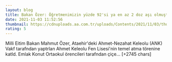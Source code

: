 ```yaml
--- 
layout: blog
title: Bakan Özer: Öğretmenimizin yüzde 92'si ya en az 2 doz aşı olmuştur veyahut da antikor oluşturmuştur
date: 2021-11-03 11:52:56
thumbnail: https://cdnuploads.aa.com.tr/uploads/Contents/2021/11/03/thumbs_b_c_b3d7107cd99c9e81a2dbcdfaed95f8ad.jpg?v=152724
rating: 5
---
```

Milli Eitim Bakan Mahmut Özer, Ataehir'deki Ahmet-Nezahat Keleolu (ANK) Vakf tarafndan yaptrlan Ahmet Keleolu Fen Lisesi'nin temel atma törenine katld.
Emlak Konut Ortaokul örencileri tarafndan çiçe… [+2745 chars]